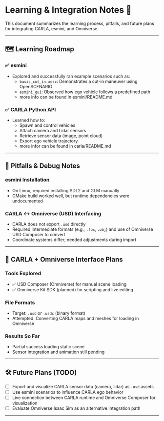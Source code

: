 # Learning & Integration Notes 🧠

This document summarizes the learning process, pitfalls, and future plans for integrating CARLA, esmini, and Omniverse.

---

## 🗺️ Learning Roadmap

### ✅ esmini

- Explored and successfully ran example scenarios such as:
  - `basic_cut_in.xosc`: Demonstrates a cut-in maneuver using OpenSCENARIO
  - `esmini_gui`: Observed how ego vehicle follows a predefined path
  - more info can be found in esmini/README.md

### ✅ CARLA Python API

- Learned how to:
  - Spawn and control vehicles
  - Attach camera and Lidar sensors
  - Retrieve sensor data (image, point cloud)
  - Export ego vehicle trajectory
  - more infor can be found in carla/README.md

---

## 🧱 Pitfalls & Debug Notes

### esmini Installation

- On Linux, required installing SDL2 and GLM manually
- CMake build worked well, but runtime dependencies were undocumented

### CARLA ↔ Omniverse (USD) Interfacing

- CARLA does not export `.usd` directly
- Required intermediate formats (e.g., `.fbx`, `.obj`) and use of Omniverse USD Composer to convert
- Coordinate systems differ; needed adjustments during import

---

## 🔗 CARLA + Omniverse Interface Plans

### Tools Explored

- ✅ USD Composer (Omniverse) for manual scene loading
- ✅ Omniverse Kit SDK (planned) for scripting and live editing

### File Formats

- Target: `.usd` or `.usdc` (binary format)
- Attempted: Converting CARLA maps and meshes for loading in Omniverse

### Results So Far

- Partial success loading static scene
- Sensor integration and animation still pending

---

## 🛠️ Future Plans (TODO)

- [ ] Export and visualize CARLA sensor data (camera, lidar) as `.usd` assets
- [ ] Use esmini scenarios to influence CARLA ego behavior
- [ ] Live connection between CARLA runtime and Omniverse Composer for visualization
- [ ] Evaluate Omniverse Isaac Sim as an alternative integration path

---


